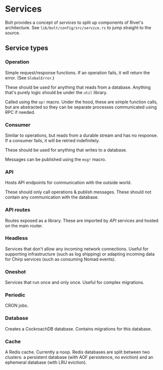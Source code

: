# Services

Bolt provides a concept of _services_ to split up components of Rivet's architecture. See `lib/bolt/config/src/service.rs` to jump straight to the source.

## Service types

### Operation

Simple request/response functions. If an operation fails, it will return the error. (See `GlobalError`.)

These should be used for anything that reads from a database. Anything that's purely logic should be under the `util` library.

Called using the `op!` macro. Under the hood, these are simple function calls, but are abstracted so they can be separate processes communicated using RPC if needed.

### Consumer

Similar to operations, but reads from a durable stream and has no response. If a consumer fails, it will be retried indefinitely.

These should be used for anything that writes to a database.

Messages can be published using the `msg!` macro.

### API

Hosts API endpoints for communication with the outside world.

These should only call operations & publish messages. These should not contain any communication with the database.

### API routes

Routes exposed as a library. These are imported by _API_ services and hosted on the main router.

### Headless

Services that don't allow any incoming network connections. Useful for supporting infrastructure (such as log shipping) or adapting incoming data for Chirp services (such as consuming Nomad events).

### Oneshot

Services that run once and only once. Useful for complex migrations.

### Periodic

CRON jobs.

### Database

Creates a CockroachDB database. Contains migrations for this database.

### Cache

A Redis cache. Currently a noop. Redis databases are split between two clusters: a persistent database (with AOF persistence, no eviction) and an ephemeral database (with LRU eviction).
